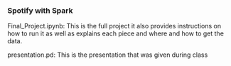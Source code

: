 ### Spotify with Spark
Final_Project.ipynb: This is the full project it also provides instructions on how to run it as well as explains each piece and where and how to get the data.

presentation.pd: This is the presentation that was given during class 
